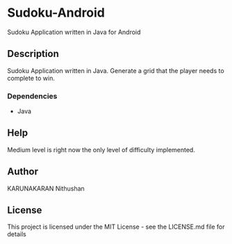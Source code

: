 # Sudoku-Android
Sudoku Application written in Java for Android


## Description

Sudoku Application written in Java.
Generate a grid that the player needs to complete to win.

### Dependencies

* Java

## Help

Medium level is right now the only level of difficulty implemented.



## Author

KARUNAKARAN Nithushan


## License

This project is licensed under the MIT License - see the LICENSE.md file for details


